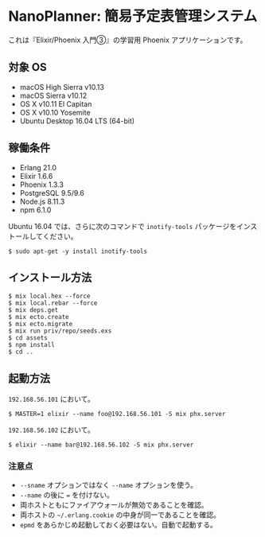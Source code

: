 # NanoPlanner: 簡易予定表管理システム

これは『Elixir/Phoenix 入門③』の学習用 Phoenix アプリケーションです。

## 対象 OS

* macOS High Sierra v10.13
* macOS Sierra v10.12
* OS X v10.11 El Capitan
* OS X v10.10 Yosemite
* Ubuntu Desktop 16.04 LTS (64-bit)

## 稼働条件

* Erlang 21.0
* Elixir 1.6.6
* Phoenix 1.3.3
* PostgreSQL 9.5/9.6
* Node.js 8.11.3
* npm 6.1.0

Ubuntu 16.04 では、さらに次のコマンドで `inotify-tools` パッケージをインストールしてください。

```text
$ sudo apt-get -y install inotify-tools
```

## インストール方法

```text
$ mix local.hex --force
$ mix local.rebar --force
$ mix deps.get
$ mix ecto.create
$ mix ecto.migrate
$ mix run priv/repo/seeds.exs
$ cd assets
$ npm install
$ cd ..
```

## 起動方法

`192.168.56.101` において。

```console
$ MASTER=1 elixir --name foo@192.168.56.101 -S mix phx.server
```

`192.168.56.102` において。

```console
$ elixir --name bar@192.168.56.102 -S mix phx.server
```

### 注意点

* `--sname` オプションではなく `--name` オプションを使う。
* `--name` の後に `=` を付けない。
* 両ホストともにファイアウォールが無効であることを確認。
* 両ホストの `~/.erlang.cookie` の中身が同一であることを確認。
* `epmd` をあらかじめ起動しておく必要はない。自動で起動する。
